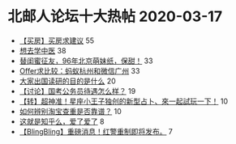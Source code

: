 # 北邮人论坛十大热帖 2020-03-17

- [【买房】买房求建议](https://bbs.byr.cn/article/Home/122762) 55
- [想去学中医](https://bbs.byr.cn/article/Talking/6183748) 38
- [替闺蜜征友，96年北京萌妹纸，保甜！](https://bbs.byr.cn/article/Friends/1954690) 33
- [Offer求比较：蚂蚁杭州和微信广州](https://bbs.byr.cn/article/WorkLife/1141753) 33
- [大家出国读研的目的是什么](https://bbs.byr.cn/article/GoAbroad/369494) 20
- [【讨论】国考公务员待遇怎么样？](https://bbs.byr.cn/article/Job/2080494) 19
- [【转】超神准！星座小王子独创的新型占卜、來一起試玩一下！](https://bbs.byr.cn/article/Constellations/326533) 10
- [如何辨别淘宝查重是否靠谱？](https://bbs.byr.cn/article/Paper/38575) 10
- [这就是知乎么，爱了爱了](https://bbs.byr.cn/article/Picture/3255706) 8
- [【BlingBling】重磅消息！红警重制即将发布。](https://bbs.byr.cn/article/PCGame/132284) 7


